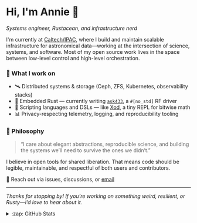 # Hi, I'm Annie 👋

_Systems engineer, Rustacean, and infrastructure nerd_

I'm currently at [Caltech/IPAC](https://www.ipac.caltech.edu/), where I build and maintain scalable infrastructure for astronomical data—working at the intersection of science, systems, and software. Most of my open source work lives in the space between low-level control and high-level orchestration.

### 🔧 What I work on

- 🛰️ Distributed systems & storage (Ceph, ZFS, Kubernetes, observability stacks)
- 🦀 Embedded Rust — currently writing [`ask433`](https://github.com/yourusername/ask433), a `#[no_std]` RF driver
- 🧮 Scripting languages and DSLs — like [Xod](https://github.com/yourusername/xod), a tiny REPL for bitwise math
- 📊 Privacy-respecting telemetry, logging, and reproducibility tooling

### 🧠 Philosophy

> “I care about elegant abstractions, reproducible science, and building the systems we’ll need to survive the ones we didn’t.”

I believe in open tools for shared liberation. That means code should be legible, maintainable, and respectful of both users and contributors.

💌 Reach out via issues, discussions, or [email](mailto:annie.ehler.4@proton.me)

---

_Thanks for stopping by! If you’re working on something weird, resilient, or Rusty—I’d love to hear about it._

<details>
  <summary>:zap: GitHub Stats</summary>

  <img align="left" alt="Annie 444's github stats" src="https://gh-readme-stats-seven-green.vercel.app/api?username=annie444&show_icon=true&show_border=true" />
</details>
